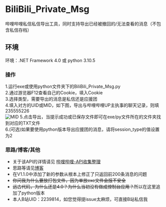 # BiliBili_Private_Msg
哔哩哔哩私信私信导出工具，同时支持导出已经被撤回的/无法查看的消息（不包含私信存档）

## 环境
环境：.NET Framework 4.0  或 python 3.10.5<br />

### 操作
 1.运行exe或使用python文件夹下的BiliBili_Private_Msg.py<br />
 2.通过游览器F12查看自己的Cookie，填入Cookie<br />
 3.选择类型，需要导出的消息是私信还是应援团<br />
 4.填入对方的UID或MID，如下图，导出与哔哩哔哩UP主执事的聊天记录，则填235555226<br />
![MID](https://www.z4a.net/images/2022/06/03/QQ20220603000417.png)
 5.点击导出，当提示成功或已保存文件即可在exe/py文件所在的文件夹找到对应的TXT文件<br />
 6.(可选)如果要使用python版本导出应援团的消息，请将session_type的值设置为2
### 思路/博客/其他
* 关于该API的详情请见 [哔哩哔哩-API收集整理](https://github.com/SocialSisterYi/bilibili-API-collect/blob/master/docs/message/private_msg.md)
* 思路等请见[博客](https://hd80606b.com/bilibili-message/)<br />
* 在V1.1.0中添加了新的参数从根本上修正了只返回前200条消息的问题
* ~~你问我为什么要放打包文件，因为单放exe文件会报不安全~~
* ~~远古代码，为什么还是4.0？为什么当初没有做成控制台应用？~~所以在这里追加了python版本
* 本人B站UID：2239814，如您觉得提issue太麻烦，可直接B站私信我

